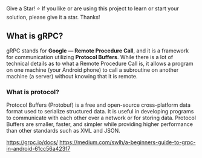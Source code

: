 
Give a Star! ⭐
If you like or are using this project to learn or start your solution, please give it a star. Thanks!

## What is gRPC?
gRPC stands for **Google — Remote Procedure Call**, 
and it is a framework for communication utilizing **Protocol Buffers**.
While there is a lot of technical details as to what a Remote Procedure Call is, 
it allows a program on one machine (your Android phone) to call a subroutine on another machine (a server) without knowing that it is remote.

### What is protocol?
Protocol Buffers (Protobuf) is a free and open-source cross-platform data format used to serialize structured data. 
It is useful in developing programs to communicate with each other over a network or for storing data.
Protocol Buffers are smaller, faster, and simpler while providing higher performance than other standards such as XML and JSON. 


https://grpc.io/docs/
https://medium.com/swlh/a-beginners-guide-to-grpc-in-android-61cc56a423f7
